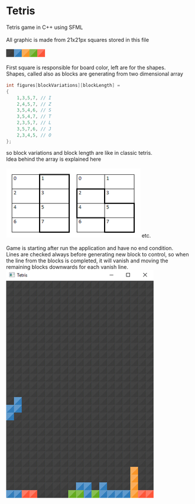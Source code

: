# Tetris
Tetris game in C++ using SFML <br /> <br />
All graphic is made from 21x21px squares stored in this file <br /> <br />
![alt text](https://github.com/reniasa/Tetris/blob/master/SFML/element.jpg)
<br /> <br />
First square is responsible for board color, left are for the shapes.
<br />
Shapes, called also as blocks are generating from two dimensional array<br/>
```c#
int figures[blockVariations][blockLength] =
{
	1,3,5,7, // I
	2,4,5,7, // Z
	3,5,4,6, // S
	3,5,4,7, // T
	2,3,5,7, // L
	3,5,7,6, // J
	2,3,4,5, // O
};
```
so block variations and block length are like in classic tetris.
<br/>
Idea behind the array is explained here
<br /> <br />
![alt text](https://github.com/reniasa/Tetris/blob/master/SFML/Screenshots/example.jpg) etc.
<br /> <br />
Game is starting after run the application and have no end condition. <br/>
Lines are checked always before generating new block to control, so when the line from the blocks is completed, it will vanish and moving the remaining blocks downwards for each vanish line.<br/>
![alt text](https://github.com/reniasa/Tetris/blob/master/SFML/Screenshots/Screenshot_1.png)
